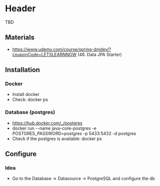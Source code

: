 # Header

TBD

## Materials

* https://www.udemy.com/course/spring-dmdev/?couponCode=LETSLEARNNOW (46. Data JPA Starter)

## Installation

### Docker

* Install docker
* Check: docker ps

### Database (postgres)

* https://hub.docker.com/_/postgres
* docker run --name java-core-postgres -e POSTGRES_PASSWORD=postgres -p 5433:5432 -d postgres
* Check if the postgres is available: docker ps

## Configure

### Idea

* Go to the Database -> Datasource -> PostgreSQL and configure the db
